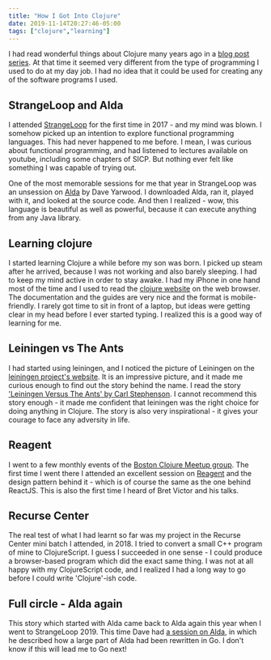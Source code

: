 ```yaml
---
title: "How I Got Into Clojure"
date: 2019-11-14T20:27:46-05:00
tags: ["clojure","learning"]
---
```


I had read wonderful things about Clojure many years ago in a [blog post series](https://swaroopch.com/2013/08/24/ghoseb-clojure-course-day-1/). At that time it seemed very different from the type of programming I used to do at my day job. I had no idea that it could be used for creating any of the software programs I used.

## StrangeLoop and Alda

I attended [StrangeLoop](https://www.thestrangeloop.com) for the first time in 2017 - and my mind was blown. I somehow picked up an intention to explore functional programming languages. This had never happened to me before. I mean, I was curious about functional programming, and had listened to lectures available on youtube, including some chapters of SICP. But nothing ever felt like something I was capable of trying out.

One of the most memorable sessions for me that year in StrangeLoop was an unsession on [Alda](https://github.com/alda-lang/alda) by Dave Yarwood. I downloaded Alda, ran it, played with it, and looked at the source code. And then I realized - wow, this language is beautiful as well as powerful, because it can execute anything from any Java library.

## Learning clojure

I started learning Clojure a while before my son was born. I picked up steam after he arrived, because I was not working and also barely sleeping. I had to keep my mind active in order to stay awake. I had my iPhone in one hand most of the time and I used to read the [clojure website](https://www.clojure.org) on the web browser. The documentation and the guides are very nice and the format is mobile-friendly. I rarely got time to sit in front of a laptop, but ideas were getting clear in my head before I ever started typing. I realized this is a good way of learning for me.

## Leiningen vs The Ants

I had started using leiningen, and I noticed the picture of Leiningen on the [leiningen project's website](https://leiningen.org). It is an impressive picture, and it made me curious enough to find out the story behind the name. I read the story ['Leiningen Versus The Ants' by Carl Stephenson](https://www.classicshorts.com/stories/lvta.html). I cannot recommend this story enough - it made me confident that leiningen was the right choice for doing anything in Clojure. The story is also very inspirational - it gives your courage to face any adversity in life.

## Reagent

I went to a few monthly events of the [Boston Clojure Meetup group](https://www.meetup.com/Boston-Clojure-Group/). The first time I went there I attended an excellent session on [Reagent](https://reagent-project.github.io) and the design pattern behind it - which is of course the same as the one behind ReactJS. This is also the first time I heard of Bret Victor and his talks.

## Recurse Center

The real test of what I had learnt so far was my project in the Recurse Center mini batch I attended, in 2018. I tried to convert a small C++ program of mine to ClojureScript. I guess I succeeded in one sense - I could produce a browser-based program which did the exact same thing. I was not at all happy with my ClojureScript code, and I realized I had a long way to go before I could write 'Clojure'-ish code.

## Full circle - Alda again

This story which started with Alda came back to Alda again this year when I went to StrangeLoop 2019. This time Dave had [a session on Alda](https://thestrangeloop.com/2019/aldas-dynamic-relationship-with-clojure.html), in which he described how a large part of Alda had been rewritten in Go. I don't know if this will lead me to Go next!
